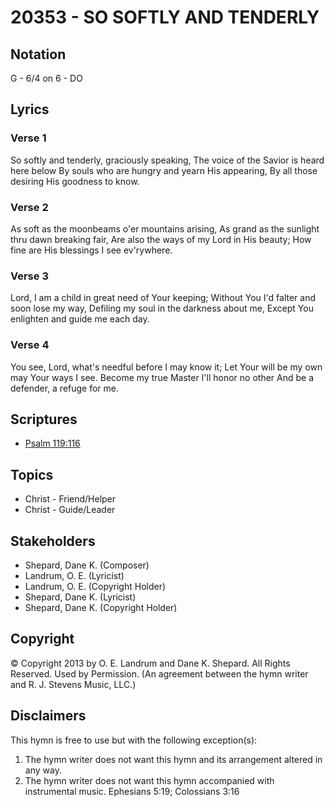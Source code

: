 # 20353 - SO SOFTLY AND TENDERLY

## Notation

G - 6/4 on 6 - DO

## Lyrics

### Verse 1

So softly and tenderly, graciously speaking, The voice of the Savior is heard here below By souls who are hungry and yearn His appearing, By all those desiring His goodness to know.

### Verse 2

As soft as the moonbeams o'er mountains arising, As grand as the sunlight thru dawn breaking fair, Are also the ways of my Lord in His beauty; How fine are His blessings I see ev'rywhere.

### Verse 3

Lord, I am a child in great need of Your keeping; Without You I'd falter and soon lose my way, Defiling my soul in the darkness about me, Except You enlighten and guide me each day.

### Verse 4

You see, Lord, what's needful before I may know it; Let Your will be my own may Your ways I see. Become my true Master I'll honor no other And be a defender, a refuge for me.


## Scriptures

- [Psalm 119:116](https://www.biblegateway.com/passage/?search=Psalm%20119%3A116)

## Topics

- Christ - Friend/Helper
- Christ - Guide/Leader

## Stakeholders

- Shepard, Dane K. (Composer)
- Landrum, O. E. (Lyricist)
- Landrum, O. E. (Copyright Holder)
- Shepard, Dane K. (Lyricist)
- Shepard, Dane K. (Copyright Holder)

## Copyright

© Copyright 2013 by O. E. Landrum and Dane K. Shepard. All Rights Reserved. Used by Permission.
(An agreement between the hymn writer and R. J. Stevens Music, LLC.)

## Disclaimers

This hymn is free to use but with the following exception(s):
1. The hymn writer does not want this hymn and its arrangement altered in any way.
2. The hymn writer does not want this hymn accompanied with instrumental music.
Ephesians 5:19; Colossians 3:16

